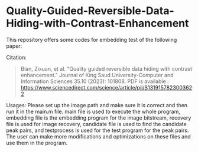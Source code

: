 # Quality-Guided-Reversible-Data-Hiding-with-Contrast-Enhancement
This repository offers some codes for embedding test of the following paper:

Citation:
> Bian, Zixuan, et al. "Quality guided reversible data hiding with contrast enhancement." Journal of King Saud University-Computer and Information Sciences 35.10 (2023): 101808.
PDF is available :
> https://www.sciencedirect.com/science/article/pii/S1319157823003622

Usages:
Please set up the image path and make sure it is correct and then run it in the main.m file. main file is used to execute the whole program, embedding file is the embedding program for the image bitstream, recovery file is used for image recovery, candidate file is used to find the candidate peak pairs, and testprocess is used for the test program for the peak pairs. The user can make more modifications and optimizations on these files and use them in the program.

